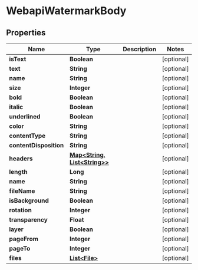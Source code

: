 # WebapiWatermarkBody

## Properties
Name | Type | Description | Notes
------------ | ------------- | ------------- | -------------
**isText** | **Boolean** |  |  [optional]
**text** | **String** |  |  [optional]
**name** | **String** |  |  [optional]
**size** | **Integer** |  |  [optional]
**bold** | **Boolean** |  |  [optional]
**italic** | **Boolean** |  |  [optional]
**underlined** | **Boolean** |  |  [optional]
**color** | **String** |  |  [optional]
**contentType** | **String** |  |  [optional]
**contentDisposition** | **String** |  |  [optional]
**headers** | [**Map&lt;String, List&lt;String&gt;&gt;**](List.md) |  |  [optional]
**length** | **Long** |  |  [optional]
**name** | **String** |  |  [optional]
**fileName** | **String** |  |  [optional]
**isBackground** | **Boolean** |  |  [optional]
**rotation** | **Integer** |  |  [optional]
**transparency** | **Float** |  |  [optional]
**layer** | **Boolean** |  |  [optional]
**pageFrom** | **Integer** |  |  [optional]
**pageTo** | **Integer** |  |  [optional]
**files** | [**List&lt;File&gt;**](File.md) |  |  [optional]
